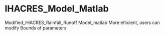 # IHACRES_Model_Matlab
Modified_IHACRES_Rainfall_Runoff Model_matlab
More efiicient, users can modify Bounds of parameters 
